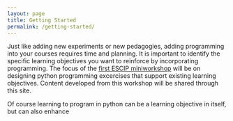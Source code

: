 ```yaml
---
layout: page
title: Getting Started
permalink: /getting-started/
---
```


Just like adding new experiments or new pedagogies, adding programming into your courses requires time and planning.  It is important to identify the specific learning objectives you want to reinforce by incorporating programming.  The focus of the [first ESCIP miniworkshop](https://escip.github.io/workshops/2020) will be on designing python programming excercises that support existing learning objectives.  Content developed from this workshop will be shared through this site.


Of course
learning to program in python can be a learning objective in itself, but can also enhance 
